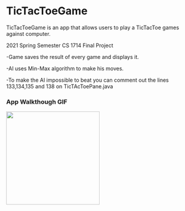 # TicTacToeGame
TicTacToeGame is an app that allows users to play a TicTacToe games against computer.

2021 Spring Semester CS 1714 Final Project

-Game saves the result of every game and displays it.

-AI uses Min-Max algorithm to make his moves.

-To make the AI impossible to beat you can comment out the lines 133,134,135 and 138 on TicTAcToePane.java

### App Walkthough GIF


<img src="https://github.com/The-Yigit/TicTacToeGame/blob/master/tictactoeGIF.gif" width=250><br>


